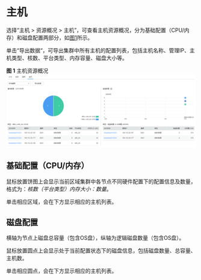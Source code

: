 # 主机<a name="admin_guide_000067"></a>

选择“主机 \> 资源概况 \> 主机”，可查看主机资源概况，分为基础配置（CPU/内存）和磁盘配置两部分，如[图1](#fig182365351415)所示。

单击“导出数据“，可导出集群中所有主机的配置列表，包括主机名称、管理IP、主机类型、核数、平台类型、内存容量、磁盘大小等。

**图 1**  主机资源概况<a name="fig182365351415"></a>  
![](figures/主机资源概况.png "主机资源概况")

## 基础配置（CPU/内存）<a name="section017815191610"></a>

鼠标放置饼图上会显示当前区域集群中各节点不同硬件配置下的配置信息及数量，格式为：_核数（平台类型）内存大小：数量_。

单击相应区域，会在下方显示相应的主机列表。

## 磁盘配置<a name="section17691259161214"></a>

横轴为节点上磁盘总容量（包含OS盘），纵轴为逻辑磁盘数量（包含OS盘）。

鼠标放置圆点上会显示处于当前配置状态下的磁盘信息，包括磁盘数量、总容量、主机数。

单击相应圆点，会在下方显示相应的主机列表。

